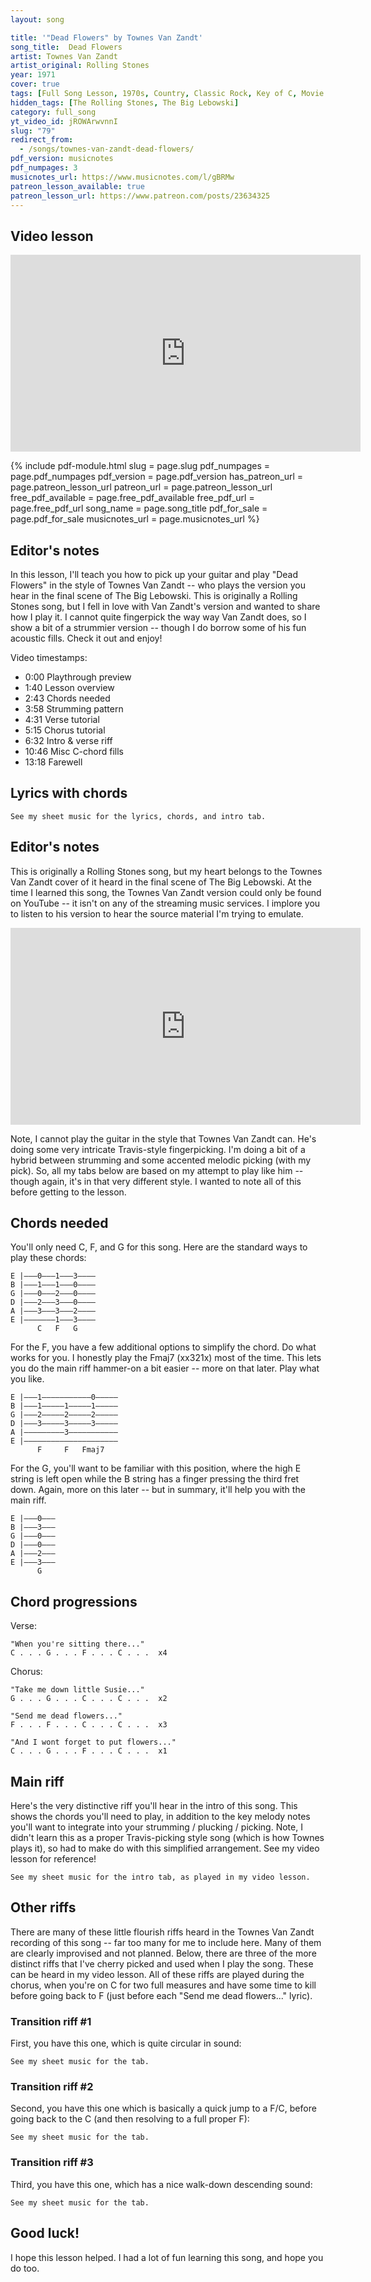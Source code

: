 ```yaml
---
layout: song

title: '"Dead Flowers" by Townes Van Zandt'
song_title:  Dead Flowers
artist: Townes Van Zandt
artist_original: Rolling Stones
year: 1971
cover: true
tags: [Full Song Lesson, 1970s, Country, Classic Rock, Key of C, Movie Songs]
hidden_tags: [The Rolling Stones, The Big Lebowski]
category: full_song
yt_video_id: jROWArwvnnI
slug: "79"
redirect_from:
  - /songs/townes-van-zandt-dead-flowers/
pdf_version: musicnotes
pdf_numpages: 3
musicnotes_url: https://www.musicnotes.com/l/gBRMw
patreon_lesson_available: true
patreon_lesson_url: https://www.patreon.com/posts/23634325
---
```


## Video lesson

<iframe width="560" height="315" src="https://www.youtube.com/embed/jROWArwvnnI?showinfo=0" frameborder="0" allowfullscreen></iframe>

{% include pdf-module.html slug = page.slug pdf_numpages = page.pdf_numpages pdf_version = page.pdf_version has_patreon_url = page.patreon_lesson_url patreon_url = page.patreon_lesson_url free_pdf_available = page.free_pdf_available free_pdf_url = page.free_pdf_url song_name = page.song_title pdf_for_sale = page.pdf_for_sale musicnotes_url = page.musicnotes_url %}

## Editor's notes

In this lesson, I'll teach you how to pick up your guitar and play "Dead Flowers" in the style of Townes Van Zandt -- who plays the version you hear in the final scene of The Big Lebowski. This is originally a Rolling Stones song, but I fell in love with Van Zandt's version and wanted to share how I play it. I cannot quite fingerpick the way way Van Zandt does, so I show a bit of a strummier version -- though I do borrow some of his fun acoustic fills. Check it out and enjoy!

Video timestamps:

- 0:00 Playthrough preview
- 1:40 Lesson overview
- 2:43 Chords needed
- 3:58 Strumming pattern
- 4:31 Verse tutorial
- 5:15 Chorus tutorial
- 6:32 Intro & verse riff
- 10:46 Misc C-chord fills
- 13:18 Farewell

## Lyrics with chords

    See my sheet music for the lyrics, chords, and intro tab.

<!-- INTRO (fill in strumming as you please)

    E |–––3–––0–3–0––|–––––––––0––––|–––––––––––––|––––––––––––|–
    B |–––1––––––––––|––3––––––––3––|––1––––––1–––|––1–––––––––|–
    G |–––0––––––––––|––0–––––––––––|––2––0h2–––––|––0–––––––––|–
    D |–––2––––––––––|––0–––––––––––|––3––––––––––|––2–––––––––|–  ...repeat as   
    A |–––3––––––––––|––2–––––––––––|–––––––––––––|––3–––––––––|–     desired
    E |––––––––––––––|––3–––––––––––|–––––––––––––|––––––––––––|–
          C             G              F             C           

VERSE
              C                  G              F                C
    Well now, when you're sitting there in your silk upholster chair
    C               G                   F         C
    Talking to some rich folks that you know
          C                  G        F           C
    And I hope you won't see me in my ragged company
             C                G          F        C
    Oh, that you know I could never be alone

CHORUS
                G                          C
        Take me down little Susie, take me down
        G                                             C
        I know you think you're the queen of the underground
        F                              C
        ...Send me dead flowers every morning
        F                              C
        ...Send me dead flowers by the mail
        F                              C
        ...Send me dead flowers to my wedding
              C                   G             F         C
        And I won't forget to put roses on your grave

VERSE
          C                    G            F              C
    Well, when you're sitting back in your rose pink Cadillac
    C                 G           F      C
    Making bets on Kentucky Derby Day
                C              G            F            C
    Ah, I'll be in my basement room with a needle and a spoon
          C             G              F       C
    And another girl to take my pain away

CHORUS
                G                          C
        Take me down little Susie, take me down
          G                                           C
        I know you think you're the queen of the underground
                     F                             C
        And you can... send me dead flowers every morning
        F                              C
        ...Send me dead flowers by the mail
        F                              C
        ...Send me dead flowers to my wedding
              C                   G             F         C
        And I won't forget to put roses on your grave

    [ instrumental verse ]

        [ repeat chorus ] -->

## Editor's notes

This is originally a Rolling Stones song, but my heart belongs to the Townes Van Zandt cover of it heard in the final scene of The Big Lebowski. At the time I learned this song, the Townes Van Zandt version could only be found on YouTube -- it isn't on any of the streaming music services. I implore you to listen to his version to hear the source material I'm trying to emulate.

<iframe width="560" height="315" src="https://www.youtube.com/embed/FNlUhW0azKI?showinfo=0" frameborder="0" allowfullscreen></iframe>

Note, I cannot play the guitar in the style that Townes Van Zandt can. He's doing some very intricate Travis-style fingerpicking. I'm doing a bit of a hybrid between strumming and some accented melodic picking (with my pick). So, all my tabs below are based on my attempt to play like him -- though again, it's in that very different style. I wanted to note all of this before getting to the lesson.

## Chords needed

You'll only need C, F, and G for this song. Here are the standard ways to play these chords:

    E |–––0–––1–––3––––
    B |–––1–––1–––0––––
    G |–––0–––2–––0––––
    D |–––2–––3–––0––––
    A |–––3–––3–––2––––
    E |–––––––1–––3––––
          C   F   G

For the F, you have a few additional options to simplify the chord. Do what works for you. I honestly play the Fmaj7 (xx321x) most of the time. This lets you do the main riff hammer-on a bit easier -- more on that later. Play what you like.

    E |–––1–––––––––––0–––––
    B |–––1–––––1–––––1–––––
    G |–––2–––––2–––––2–––––
    D |–––3–––––3–––––3–––––
    A |–––––––––3–––––––––––
    E |–––––––––––––––––––––
          F     F   Fmaj7

For the G, you'll want to be familiar with this position, where the high E string is left open while the B string has a finger pressing the third fret down. Again, more on this later -- but in summary, it'll help you with the main riff.

    E |–––0–––
    B |–––3–––
    G |–––0–––
    D |–––0–––
    A |–––2–––
    E |–––3–––
          G  

## Chord progressions

Verse:

    "When you're sitting there..."    
    C . . . G . . . F . . . C . . .  x4

Chorus:

    "Take me down little Susie..."
    G . . . G . . . C . . . C . . .  x2

    "Send me dead flowers..."
    F . . . F . . . C . . . C . . .  x3

    "And I wont forget to put flowers..."
    C . . . G . . . F . . . C . . .  x1

## Main riff

Here's the very distinctive riff you'll hear in the intro of this song. This shows the chords you'll need to play, in addition to the key melody notes you'll want to integrate into your strumming / plucking / picking. Note, I didn't learn this as a proper Travis-picking style song (which is how Townes plays it), so had to make do with this simplified arrangement. See my video lesson for reference!

    See my sheet music for the intro tab, as played in my video lesson.

<!-- E |–––3–––0–3–0––|–––––––––0––––|–––––––––––––|––––––––––––––||
B |–––1––––––––––|––3––––––––3––|––1––––––1–––|––1–––––––––––||
G |–––0––––––––––|––0–––––––––––|––2––0h2–––––|––0–––––––––––||
D |–––2––––––––––|––0–––––––––––|––3––––––––––|––2–––––––––––||
A |–––3––––––––––|––2–––––––––––|–––––––––––––|––3–––––––––––||
E |––––––––––––––|––3–––––––––––|–––––––––––––|––––––––––––––||
      C             G              F             C            -->

## Other riffs

There are many of these little flourish riffs heard in the Townes Van Zandt recording of this song -- far too many for me to include here. Many of them are clearly improvised and not planned. Below, there are three of the more distinct riffs that I've cherry picked and used when I play the song. These can be heard in my video lesson. All of these riffs are played during the chorus, when you're on C for two full measures and have some time to kill before going back to F (just before each "Send me dead flowers..." lyric).

### Transition riff #1

First, you have this one, which is quite circular in sound:

    See my sheet music for the tab.

<!-- E |–––––––––0–––––––––––0–––––––––––0–––––––––1–––
B |–––1––3–––––3––1––3–––––3––1––3–––––3––1–––1–––
G |–––0–––––––––––––––––––––––––––––––––––––––2–––
D |–––2–––––––––––––––––––––––––––––––––––––––3–––
A |–––3–––––––––––––––––––––––––––––––––––––––3–––
E |–––––––––––––––––––––––––––––––––––––––––––1–––
      C                                       F    -->

### Transition riff #2

Second, you have this one which is basically a quick jump to a F/C, before going back to the C (and then resolving to a full proper F):

    See my sheet music for the tab.

<!-- E |–––0–––––––––––––––––––––––––––––––––––––––1–––
B |–––1––––––––1–––1–––1––––––––––––––––––1–––1–––
G |–––0––––––––0–––2–––0––––––––––––––––––0–––2–––
D |–––2––––––––2–––3–––2––––––––––––––––––2–––3–––
A |–––3––––––––3–––3–––3––––––––––––––––––3–––3–––
E |–––––––––––––––––––––––––––––––––––––––––––1–––
      C                                       F    -->

### Transition riff #3

Third, you have this one, which has a nice walk-down descending sound:

    See my sheet music for the tab.

<!-- E |–––0–––––––––––––––––––––––––––––––––––––––1–––
B |–––1–––––––––––––––––––––––––––––––––––––––1–––
G |–––0–––––––––––––2––0––––––––––––––––––––––2–––
D |–––2–––––––––––––––––––2––0––––––––––––––––3–––
A |–––3–––––––––––––––––––––––––3––0–––––0––––3–––
E |–––––––––––––––––––––––––––––––––––3–––––––1–––
      C                                       F    -->

## Good luck!

I hope this lesson helped. I had a lot of fun learning this song, and hope you do too.
